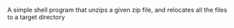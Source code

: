 A simple shell program that unzips a given zip file, and relocates all the files to a target directory
